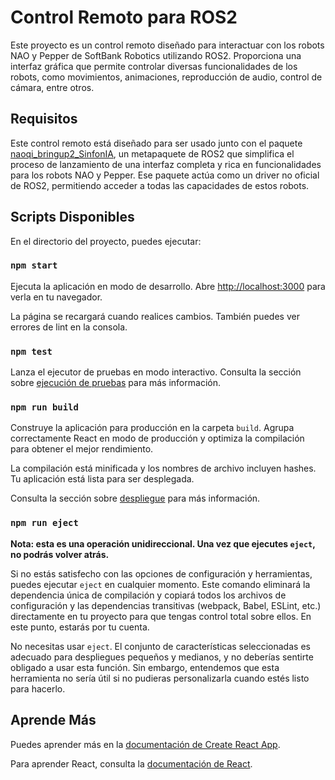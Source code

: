 # Control Remoto para ROS2

Este proyecto es un control remoto diseñado para interactuar con los robots NAO y Pepper de SoftBank Robotics utilizando ROS2. Proporciona una interfaz gráfica que permite controlar diversas funcionalidades de los robots, como movimientos, animaciones, reproducción de audio, control de cámara, entre otros.

## Requisitos

Este control remoto está diseñado para ser usado junto con el paquete [naoqi_bringup2_SinfonIA](https://github.com/SinfonIAUniandes/naoqi_bringup2_SinfonIA), un metapaquete de ROS2 que simplifica el proceso de lanzamiento de una interfaz completa y rica en funcionalidades para los robots NAO y Pepper. Ese paquete actúa como un driver no oficial de ROS2, permitiendo acceder a todas las capacidades de estos robots.

## Scripts Disponibles

En el directorio del proyecto, puedes ejecutar:

### `npm start`

Ejecuta la aplicación en modo de desarrollo. Abre [http://localhost:3000](http://localhost:3000) para verla en tu navegador.

La página se recargará cuando realices cambios. También puedes ver errores de lint en la consola.

### `npm test`

Lanza el ejecutor de pruebas en modo interactivo. Consulta la sección sobre [ejecución de pruebas](https://facebook.github.io/create-react-app/docs/running-tests) para más información.

### `npm run build`

Construye la aplicación para producción en la carpeta `build`. Agrupa correctamente React en modo de producción y optimiza la compilación para obtener el mejor rendimiento.

La compilación está minificada y los nombres de archivo incluyen hashes. Tu aplicación está lista para ser desplegada.

Consulta la sección sobre [despliegue](https://facebook.github.io/create-react-app/docs/deployment) para más información.

### `npm run eject`

**Nota: esta es una operación unidireccional. Una vez que ejecutes `eject`, no podrás volver atrás.**

Si no estás satisfecho con las opciones de configuración y herramientas, puedes ejecutar `eject` en cualquier momento. Este comando eliminará la dependencia única de compilación y copiará todos los archivos de configuración y las dependencias transitivas (webpack, Babel, ESLint, etc.) directamente en tu proyecto para que tengas control total sobre ellos. En este punto, estarás por tu cuenta.

No necesitas usar `eject`. El conjunto de características seleccionadas es adecuado para despliegues pequeños y medianos, y no deberías sentirte obligado a usar esta función. Sin embargo, entendemos que esta herramienta no sería útil si no pudieras personalizarla cuando estés listo para hacerlo.

## Aprende Más

Puedes aprender más en la [documentación de Create React App](https://facebook.github.io/create-react-app/docs/getting-started).

Para aprender React, consulta la [documentación de React](https://reactjs.org/).
